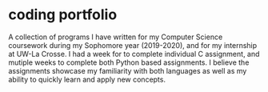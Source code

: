 # coding portfolio
A collection of programs I have written for my Computer Science coursework during my Sophomore year (2019-2020), and for my internship at UW-La Crosse.
I had a week for to complete individual C assignment, and mutiple weeks to complete both Python based assignments.
I believe the assignments showcase my familiarity with both languages as well as my ability to quickly learn and apply new concepts. 
